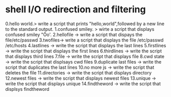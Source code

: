# shell I/O redirection and filtering
0.hello world.> write a script that prints "hello,world",followed by a new line to the standard output.
1.confused smiley. > wirte a script that displays confused smiley "Ôo'.
2.hellofile -> write a script that dispays the file/etc/passwd
3.twofiles-> write a script that displays the file /etc/passwd /etc/hosts
4.lastlines -> write the script that displays the last lines
5.firstlines -> write the script that displays the first lines
6.thirdlines -> write the script that displays third lines
7.file -> write the script that displays file
8.cwd state -> write the script that displsays cwd files
9.duplicate last files -> write the script that duplicates the last lines
10.no more js -> write the script that deletes the file
11.directories -> write the script that displays directory
12.newest files -> write the script that displays newest files
13.unique -> write the script that displays unique
14.findtheword -> write the script that displsys findtheword
